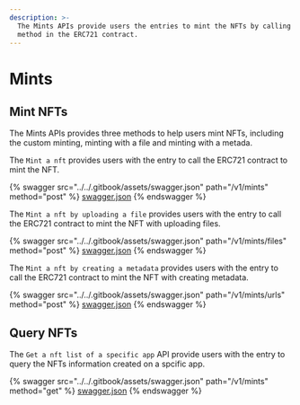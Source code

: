```yaml
---
description: >-
  The Mints APIs provide users the entries to mint the NFTs by calling the
  method in the ERC721 contract.
---
```


# Mints

## Mint NFTs

The Mints APIs provides three methods to help users mint NFTs, including the custom minting, minting with a file and minting with  a metada.

The `Mint a nft` provides users with the entry to call the ERC721 contract to mint the NFT.

{% swagger src="../../.gitbook/assets/swagger.json" path="/v1/mints" method="post" %}
[swagger.json](../../.gitbook/assets/swagger.json)
{% endswagger %}

The `Mint a nft by uploading a file` provides users with the entry to call the ERC721 contract to mint the NFT with uploading files.

{% swagger src="../../.gitbook/assets/swagger.json" path="/v1/mints/files" method="post" %}
[swagger.json](../../.gitbook/assets/swagger.json)
{% endswagger %}

The `Mint a nft by creating a metadata` provides users with the entry to call the ERC721 contract to mint the NFT with creating metadata.

{% swagger src="../../.gitbook/assets/swagger.json" path="/v1/mints/urls" method="post" %}
[swagger.json](../../.gitbook/assets/swagger.json)
{% endswagger %}

## Query NFTs

The `Get a nft list of a specific app` API provide users with the entry to query the NFTs information created on a spcific app.

{% swagger src="../../.gitbook/assets/swagger.json" path="/v1/mints" method="get" %}
[swagger.json](../../.gitbook/assets/swagger.json)
{% endswagger %}
